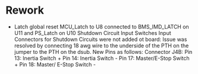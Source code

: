 # Rework
* Latch global reset
  MCU_Latch to U8 connected to BMS_IMD_LATCH on U11 and PS_Latch on U10
Shutdown Circuit Input Switches
  Input Connectors for Shutdown Circuits were not added ot board: Issue was resolved by connecting 18 awg wire to the underside of the PTH on the jumper to the PTH on the dsub.
  New Pins as follows:
  Connector J4B:
  Pin 13: Inertia Switch +
  Pin 14: Inertia Switch -
  Pin 17: Master/E-Stop Switch +
  Pin 18: Master/ E-Stop Switch -
